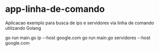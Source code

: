 # app-linha-de-comando
Aplicacao exemplo para busca de ips e servidores via linha de comando utilizando Golang

go run main.go ip --host google.com
go run main.go servidores --host google.com